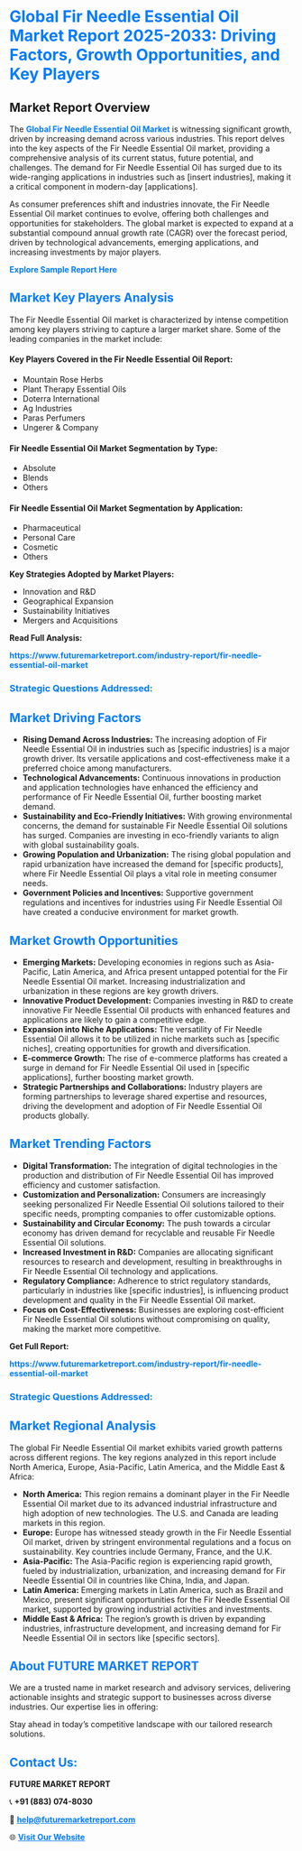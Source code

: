 <h1 style="color: #007BFF;">Global Fir Needle Essential Oil Market Report 2025-2033: Driving Factors, Growth Opportunities, and Key Players</h1>

<section id="overview">
<h2>Market Report Overview</h2>
<p>The <a href="https://www.futuremarketreport.com/industry-report/fir-needle-essential-oil-market" style="color: #007BFF; text-decoration: none;"><strong>Global Fir Needle Essential Oil Market</strong></a> is witnessing significant growth, driven by increasing demand across various industries. This report delves into the key aspects of the Fir Needle Essential Oil market, providing a comprehensive analysis of its current status, future potential, and challenges. The demand for Fir Needle Essential Oil has surged due to its wide-ranging applications in industries such as [insert industries], making it a critical component in modern-day [applications].</p>
<p>As consumer preferences shift and industries innovate, the Fir Needle Essential Oil market continues to evolve, offering both challenges and opportunities for stakeholders. The global market is expected to expand at a substantial compound annual growth rate (CAGR) over the forecast period, driven by technological advancements, emerging applications, and increasing investments by major players.</p>
</section>

<section id="overview">
<p><a href="https://www.futuremarketreport.com/request-sample/reportId=31326" style="color: #007BFF; text-decoration: none;"><strong>Explore Sample Report Here</strong></a></p>
</section>

<section id="key-players">
<h2 style="color: #007BFF;">Market Key Players Analysis</h2>
<p>The Fir Needle Essential Oil market is characterized by intense competition among key players striving to capture a larger market share. Some of the leading companies in the market include:</p>
<h4>Key Players Covered in the Fir Needle Essential Oil Report:</h4>
<ul><li>Mountain Rose Herbs</li><li>Plant Therapy Essential Oils</li><li>Doterra International</li><li>Ag Industries</li><li>Paras Perfumers</li><li>Ungerer &amp; Company</li></ul>
<h4>Fir Needle Essential Oil Market Segmentation by Type:</h4>
<ul><li>Absolute</li><li>Blends</li><li>Others</li></ul>

<h4>Fir Needle Essential Oil Market Segmentation by Application:</h4>
<ul><li>Pharmaceutical</li><li>Personal Care</li><li>Cosmetic</li><li>Others</li></ul>
<p><strong>Key Strategies Adopted by Market Players:</strong></p>
<ul>
<li>Innovation and R&D</li>
<li>Geographical Expansion</li>
<li>Sustainability Initiatives</li>
<li>Mergers and Acquisitions</li>
</ul>
</section>

<section>
<p><strong>Read Full Analysis: </strong></p><a href="https://www.futuremarketreport.com/industry-report/fir-needle-essential-oil-market" style="color: #007BFF; text-decoration: none;"><strong>https://www.futuremarketreport.com/industry-report/fir-needle-essential-oil-market</strong></a>
<h3 style="color: #007BFF;">Strategic Questions Addressed:</h3>
</section>

<section id="driving-factors">
<h2 style="color: #007BFF;">Market Driving Factors</h2>
<ul>
<li><strong>Rising Demand Across Industries:</strong> The increasing adoption of Fir Needle Essential Oil in industries such as [specific industries] is a major growth driver. Its versatile applications and cost-effectiveness make it a preferred choice among manufacturers.</li>
<li><strong>Technological Advancements:</strong> Continuous innovations in production and application technologies have enhanced the efficiency and performance of Fir Needle Essential Oil, further boosting market demand.</li>
<li><strong>Sustainability and Eco-Friendly Initiatives:</strong> With growing environmental concerns, the demand for sustainable Fir Needle Essential Oil solutions has surged. Companies are investing in eco-friendly variants to align with global sustainability goals.</li>
<li><strong>Growing Population and Urbanization:</strong> The rising global population and rapid urbanization have increased the demand for [specific products], where Fir Needle Essential Oil plays a vital role in meeting consumer needs.</li>
<li><strong>Government Policies and Incentives:</strong> Supportive government regulations and incentives for industries using Fir Needle Essential Oil have created a conducive environment for market growth.</li>
</ul>
</section>

<section id="growth-opportunities">
<h2 style="color: #007BFF;">Market Growth Opportunities</h2>
<ul>
<li><strong>Emerging Markets:</strong> Developing economies in regions such as Asia-Pacific, Latin America, and Africa present untapped potential for the Fir Needle Essential Oil market. Increasing industrialization and urbanization in these regions are key growth drivers.</li>
<li><strong>Innovative Product Development:</strong> Companies investing in R&D to create innovative Fir Needle Essential Oil products with enhanced features and applications are likely to gain a competitive edge.</li>
<li><strong>Expansion into Niche Applications:</strong> The versatility of Fir Needle Essential Oil allows it to be utilized in niche markets such as [specific niches], creating opportunities for growth and diversification.</li>
<li><strong>E-commerce Growth:</strong> The rise of e-commerce platforms has created a surge in demand for Fir Needle Essential Oil used in [specific applications], further boosting market growth.</li>
<li><strong>Strategic Partnerships and Collaborations:</strong> Industry players are forming partnerships to leverage shared expertise and resources, driving the development and adoption of Fir Needle Essential Oil products globally.</li>
</ul>
</section>

<section id="trending-factors">
<h2 style="color: #007BFF;">Market Trending Factors</h2>
<ul>
<li><strong>Digital Transformation:</strong> The integration of digital technologies in the production and distribution of Fir Needle Essential Oil has improved efficiency and customer satisfaction.</li>
<li><strong>Customization and Personalization:</strong> Consumers are increasingly seeking personalized Fir Needle Essential Oil solutions tailored to their specific needs, prompting companies to offer customizable options.</li>
<li><strong>Sustainability and Circular Economy:</strong> The push towards a circular economy has driven demand for recyclable and reusable Fir Needle Essential Oil solutions.</li>
<li><strong>Increased Investment in R&D:</strong> Companies are allocating significant resources to research and development, resulting in breakthroughs in Fir Needle Essential Oil technology and applications.</li>
<li><strong>Regulatory Compliance:</strong> Adherence to strict regulatory standards, particularly in industries like [specific industries], is influencing product development and quality in the Fir Needle Essential Oil market.</li>
<li><strong>Focus on Cost-Effectiveness:</strong> Businesses are exploring cost-efficient Fir Needle Essential Oil solutions without compromising on quality, making the market more competitive.</li>
</ul>
</section>

<section>
<p><strong>Get Full Report: </strong></p><a href="https://www.futuremarketreport.com/industry-report/fir-needle-essential-oil-market" style="color: #007BFF; text-decoration: none;"><strong>https://www.futuremarketreport.com/industry-report/fir-needle-essential-oil-market</strong></a>
<h3 style="color: #007BFF;">Strategic Questions Addressed:</h3>
</section>


<section id="regional-analysis">
<h2 style="color: #007BFF;">Market Regional Analysis</h2>
<p>The global Fir Needle Essential Oil market exhibits varied growth patterns across different regions. The key regions analyzed in this report include North America, Europe, Asia-Pacific, Latin America, and the Middle East & Africa:</p>
<ul>
<li><strong>North America:</strong> This region remains a dominant player in the Fir Needle Essential Oil market due to its advanced industrial infrastructure and high adoption of new technologies. The U.S. and Canada are leading markets in this region.</li>
<li><strong>Europe:</strong> Europe has witnessed steady growth in the Fir Needle Essential Oil market, driven by stringent environmental regulations and a focus on sustainability. Key countries include Germany, France, and the U.K.</li>
<li><strong>Asia-Pacific:</strong> The Asia-Pacific region is experiencing rapid growth, fueled by industrialization, urbanization, and increasing demand for Fir Needle Essential Oil in countries like China, India, and Japan.</li>
<li><strong>Latin America:</strong> Emerging markets in Latin America, such as Brazil and Mexico, present significant opportunities for the Fir Needle Essential Oil market, supported by growing industrial activities and investments.</li>
<li><strong>Middle East & Africa:</strong> The region’s growth is driven by expanding industries, infrastructure development, and increasing demand for Fir Needle Essential Oil in sectors like [specific sectors].</li>
</ul>
</section>

<footer>
<h2 style="color: #007BFF;">About FUTURE MARKET REPORT</h2>
<p>We are a trusted name in market research and advisory services, delivering actionable insights and strategic support to businesses across diverse industries. Our expertise lies in offering:</p>

<p>Stay ahead in today’s competitive landscape with our tailored research solutions.</p>

<h2 style="color: #007BFF;">Contact Us:</h2>
<p><strong>FUTURE MARKET REPORT</strong></p>
<p>📞 <strong>+91 (883) 074-8030</strong></p>
<p>📧 <strong><a href="mailto:help@futuremarketreport.com" style="color: #007BFF;">help@futuremarketreport.com</a></strong></p>
<p>🌐 <strong><a href="https://www.futuremarketreport.com/" style="color: #007BFF;">Visit Our Website</a></strong></p>
</footer>
